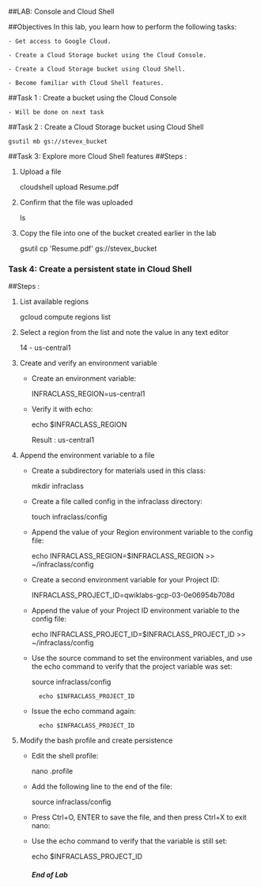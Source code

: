 ##LAB: Console and Cloud Shell

##Objectives
In this lab, you learn how to perform the following tasks:

	- Get access to Google Cloud.

	- Create a Cloud Storage bucket using the Cloud Console.

	- Create a Cloud Storage bucket using Cloud Shell.

	- Become familiar with Cloud Shell features.
	
##Task 1 : Create a bucket using the Cloud Console
	
	- Will be done on next task
	
##Task 2 : Create a Cloud Storage bucket using Cloud Shell
	
	gsutil mb gs://stevex_bucket
	
##Task 3: Explore more Cloud Shell features
##Steps :
 1. Upload a file
 	
 	cloudshell upload Resume.pdf
 
 2. Confirm that the file was uploaded
 	
 	ls
 
 3. Copy the file into one of the bucket created earlier in the lab
 
 	gsutil cp 'Resume.pdf' gs://stevex_bucket
 
### Task 4: Create a persistent state in Cloud Shell
##Steps :
 1. List available regions
 
 	gcloud compute regions list
 
 2. Select a region from the list and note the value in any text editor
 
 	14 - us-central1
 
 3. Create and verify an environment variable
 
 	- Create an environment variable:
 
 		INFRACLASS_REGION=us-central1
 
 	- Verify it with echo:
 
 		echo $INFRACLASS_REGION	
 
 	   Result : us-central1
 
 4. Append the environment variable to a file
 
 	- Create a subdirectory for materials used in this class:
 
 		mkdir infraclass
 
 	- Create a file called config in the infraclass directory:
 
 		touch infraclass/config
 
 	- Append the value of your Region environment variable to the config file:
 
 		echo INFRACLASS_REGION=$INFRACLASS_REGION >> ~/infraclass/config
 
 	- Create a second environment variable for your Project ID:
 
 		INFRACLASS_PROJECT_ID=qwiklabs-gcp-03-0e06954b708d
 
 	- Append the value of your Project ID environment variable to the config file:
 
 		echo INFRACLASS_PROJECT_ID=$INFRACLASS_PROJECT_ID >> ~/infraclass/config
 
 	- Use the source command to set the environment variables, and use the echo command to verify that the project variable was set:
 
 		source infraclass/config

	        echo $INFRACLASS_PROJECT_ID

	- Issue the echo command again:

	        echo $INFRACLASS_PROJECT_ID

 5. Modify the bash profile and create persistence

 	- Edit the shell profile:

 		nano .profile

 	- Add the following line to the end of the file:

 		source infraclass/config

 	- Press Ctrl+O, ENTER to save the file, and then press Ctrl+X to exit nano:

 	- Use the echo command to verify that the variable is still set:

 		echo $INFRACLASS_PROJECT_ID

 		 		
 		##### End of Lab
 
 
